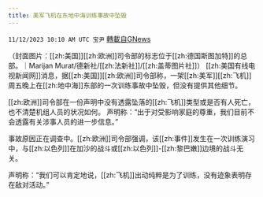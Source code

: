 ```yaml
---
title: 美军飞机在东地中海训练事故中坠毁
---
```

`11/12/2023 10:10 AM UTC 宝尹` [轉載自GNews](https://gnews.org/articles/1965593)

（封面图片：[[zh:美国]][[zh:欧洲]]司令部的标志位于[[zh:德国斯图加特]]的总部。｜Marijan Murat/德新社/[[zh:法新社]]/[[zh:盖蒂图片社]]）
[[zh:美国有线电视新闻网]]消息，据[[zh:美国]][[zh:欧洲]]司令部称，一架[[zh:美军]][[zh:飞机]]周五晚上在[[zh:地中海]]东部的一次训练事故中坠毁，但没有提供其他细节。

[[zh:欧洲]]司令部在一份声明中没有透露坠落的[[zh:飞机]]类型或是否有人死亡，也不清楚机组人员的状况如何。
声明称：“出于对受影响家庭的尊重，我们目前不会透露有关涉事人员的进一步信息。”

事故原因正在调查中。[[zh:欧洲]]司令部强调，该[[zh:事件]]发生在一次训练演习中，与[[zh:以色列]]在加沙的战斗或[[zh:以色列]]-[[zh:黎巴嫩]]边境的战斗无关。

声明称：“我们可以肯定地说，[[zh:飞机]]出动纯粹是为了训练，没有迹象表明存在敌对活动。”

